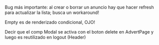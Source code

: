 Bug más importante: al crear o borrar un anuncio hay que hacer refresh para actualizar la lista; busca un workaround!

Empty es de renderizado condicional, OJO!

Decir que el comp Modal se activa con el boton delete en AdvertPage y luego es reutilizado en logout (Header)